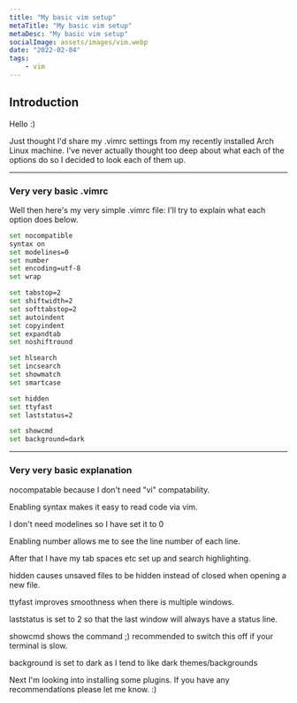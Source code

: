 ```yaml
---
title: "My basic vim setup"
metaTitle: "My basic vim setup"
metaDesc: "My basic vim setup"
socialImage: assets/images/vim.webp
date: "2022-02-04"
tags:
	- vim
---
```


## Introduction

Hello :)

Just thought I'd share my .vimrc settings from my recently installed Arch Linux machine.
I've never actually thought too deep about what each of the options do so I decided to look each of them up. 

---

### Very very basic .vimrc

Well then here's my very simple .vimrc file: 
I'll try to explain what each option does below.

```bash
set nocompatible
syntax on
set modelines=0
set number
set encoding=utf-8
set wrap

set tabstop=2
set shiftwidth=2
set softtabstop=2
set autoindent
set copyindent
set expandtab
set noshiftround

set hlsearch
set incsearch
set showmatch
set smartcase

set hidden
set ttyfast
set laststatus=2

set showcmd
set background=dark
```

---

### Very very basic explanation

nocompatable because I don't need "vi" compatability.

Enabling syntax makes it easy to read code via vim.

I don't need modelines so I have set it to 0

Enabling number allows me to see the line number of each line.

After that I have my tab spaces etc set up and search highlighting.

hidden causes unsaved files to be hidden instead of closed when opening a new file.

ttyfast improves smoothness when there is multiple windows. 

laststatus is set to 2 so that the last window will always have a status line.

showcmd shows the command ;) recommended to switch this off if your terminal is slow.

background is set to dark as I tend to like dark themes/backgrounds

Next I'm looking into installing some plugins. If you have any recommendations please let me know. :)
